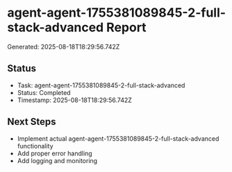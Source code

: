 # agent-agent-1755381089845-2-full-stack-advanced Report

Generated: 2025-08-18T18:29:56.742Z

## Status
- Task: agent-agent-1755381089845-2-full-stack-advanced
- Status: Completed
- Timestamp: 2025-08-18T18:29:56.742Z

## Next Steps
- Implement actual agent-agent-1755381089845-2-full-stack-advanced functionality
- Add proper error handling
- Add logging and monitoring
